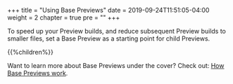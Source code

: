 +++
title = "Using Base Previews"
date = 2019-09-24T11:51:05-04:00
weight = 2
chapter = true
pre = "<b></b>"
+++

To speed up your Preview builds, and reduce subsequent Preview builds to smaller files, set a Base Preview as a starting
point for child Previews.

{{%children%}}

Want to learn more about Base Previews under the cover? Check out:
[How Base Previews work](../preview-deep-dive/how-previews-work/#how-base-previews-work).
